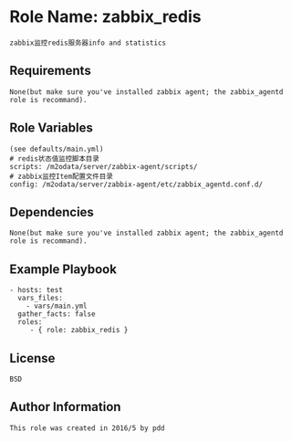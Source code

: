 Role Name: zabbix_redis
=======================

    zabbix监控redis服务器info and statistics

Requirements
------------

    None(but make sure you've installed zabbix agent; the zabbix_agentd role is recommand).

Role Variables
--------------

    (see defaults/main.yml)
    # redis状态值监控脚本目录
    scripts: /m2odata/server/zabbix-agent/scripts/
    # zabbix监控Item配置文件目录
    config: /m2odata/server/zabbix-agent/etc/zabbix_agentd.conf.d/

Dependencies
------------
    
    None(but make sure you've installed zabbix agent; the zabbix_agentd role is recommand).

Example Playbook
----------------

    - hosts: test
      vars_files:
        - vars/main.yml
      gather_facts: false
      roles:
         - { role: zabbix_redis }

License
-------

    BSD

Author Information
------------------

    This role was created in 2016/5 by pdd
